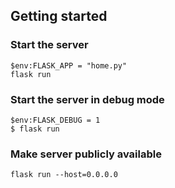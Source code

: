 ## Getting started

### Start the server

```
$env:FLASK_APP = "home.py"
flask run
```

### Start the server in debug mode
```
$env:FLASK_DEBUG = 1
$ flask run
```

### Make server publicly available
```
flask run --host=0.0.0.0
```